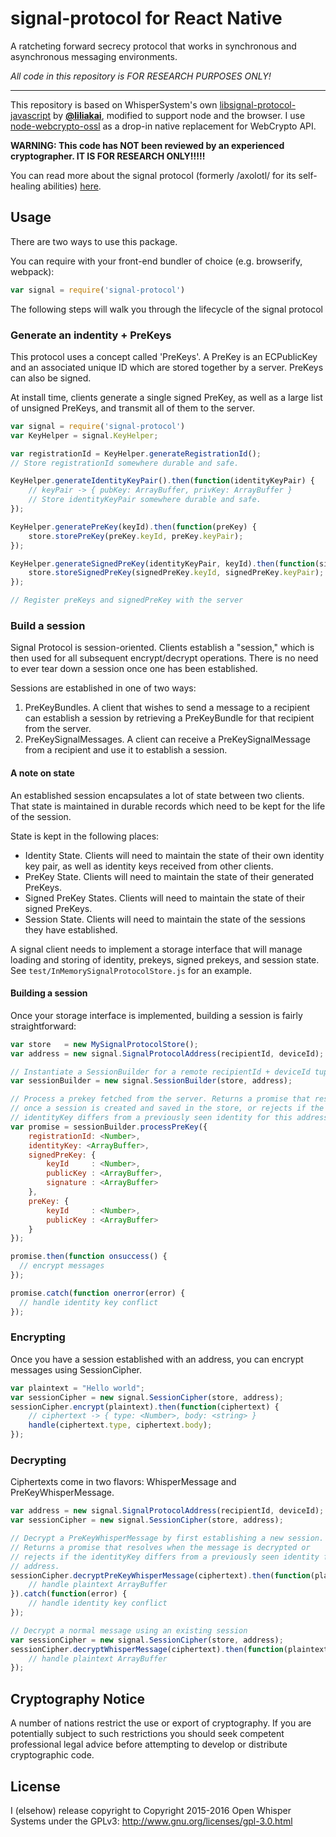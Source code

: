 # signal-protocol for React Native

A ratcheting forward secrecy protocol that works in synchronous and
asynchronous messaging environments.


*All code in this repository is FOR RESEARCH PURPOSES ONLY!*

---

This repository is based on WhisperSystem's own [libsignal-protocol-javascript](https://github.com/WhisperSystems/libsignal-protocol-javascript) by **[@liliakai](https://github.com/liliakai)**, modified to support node and the browser. I use [node-webcrypto-ossl](https://github.com/PeculiarVentures/node-webcrypto-ossl) as a drop-in native replacement for WebCrypto API.

**WARNING: This code has NOT been reviewed by an experienced cryptographer. IT IS FOR RESEARCH ONLY!!!!!**

You can read more about the signal protocol 
(formerly /axolotl/ for its self-healing abilities)
[here](https://whispersystems.org/blog/advanced-ratcheting/).

## Usage

There are two ways to use this package.

You can require with your front-end bundler of choice (e.g. browserify, webpack):

```js
var signal = require('signal-protocol')
```

The following steps will walk you through the lifecycle of the signal protocol

### Generate an indentity + PreKeys

This protocol uses a concept called 'PreKeys'. A PreKey is an ECPublicKey and
an associated unique ID which are stored together by a server. PreKeys can also
be signed.

At install time, clients generate a single signed PreKey, as well as a large
list of unsigned PreKeys, and transmit all of them to the server.

```js
var signal = require('signal-protocol')
var KeyHelper = signal.KeyHelper;

var registrationId = KeyHelper.generateRegistrationId();
// Store registrationId somewhere durable and safe.

KeyHelper.generateIdentityKeyPair().then(function(identityKeyPair) {
    // keyPair -> { pubKey: ArrayBuffer, privKey: ArrayBuffer }
    // Store identityKeyPair somewhere durable and safe.
});

KeyHelper.generatePreKey(keyId).then(function(preKey) {
    store.storePreKey(preKey.keyId, preKey.keyPair);
});

KeyHelper.generateSignedPreKey(identityKeyPair, keyId).then(function(signedPreKey) {
    store.storeSignedPreKey(signedPreKey.keyId, signedPreKey.keyPair);
});

// Register preKeys and signedPreKey with the server
```

### Build a session

Signal Protocol is session-oriented. Clients establish a "session," which is
then used for all subsequent encrypt/decrypt operations. There is no need to
ever tear down a session once one has been established.

Sessions are established in one of two ways:

1. PreKeyBundles. A client that wishes to send a message to a recipient can
   establish a session by retrieving a PreKeyBundle for that recipient from the
   server.
1. PreKeySignalMessages. A client can receive a PreKeySignalMessage from a
   recipient and use it to establish a session.

#### A note on state

An established session encapsulates a lot of state between two clients. That
state is maintained in durable records which need to be kept for the life of
the session.

State is kept in the following places:

* Identity State. Clients will need to maintain the state of their own identity
  key pair, as well as identity keys received from other clients.
* PreKey State. Clients will need to maintain the state of their generated
  PreKeys.
* Signed PreKey States. Clients will need to maintain the state of their signed
  PreKeys.
* Session State. Clients will need to maintain the state of the sessions they
  have established.

A signal client needs to implement a storage interface that will manage
loading and storing of identity, prekeys, signed prekeys, and session state.
See `test/InMemorySignalProtocolStore.js` for an example.

#### Building a session

Once your storage interface is implemented, building a session is fairly straightforward:

```js
var store   = new MySignalProtocolStore();
var address = new signal.SignalProtocolAddress(recipientId, deviceId);

// Instantiate a SessionBuilder for a remote recipientId + deviceId tuple.
var sessionBuilder = new signal.SessionBuilder(store, address);

// Process a prekey fetched from the server. Returns a promise that resolves
// once a session is created and saved in the store, or rejects if the
// identityKey differs from a previously seen identity for this address.
var promise = sessionBuilder.processPreKey({
    registrationId: <Number>,
    identityKey: <ArrayBuffer>,
    signedPreKey: {
        keyId     : <Number>,
        publicKey : <ArrayBuffer>,
        signature : <ArrayBuffer>
    },
    preKey: {
        keyId     : <Number>,
        publicKey : <ArrayBuffer>
    }
});

promise.then(function onsuccess() {
  // encrypt messages
});

promise.catch(function onerror(error) {
  // handle identity key conflict
});
```


### Encrypting

Once you have a session established with an address, you can encrypt messages
using SessionCipher.

```js
var plaintext = "Hello world";
var sessionCipher = new signal.SessionCipher(store, address);
sessionCipher.encrypt(plaintext).then(function(ciphertext) {
    // ciphertext -> { type: <Number>, body: <string> }
    handle(ciphertext.type, ciphertext.body);
});
```

### Decrypting

Ciphertexts come in two flavors: WhisperMessage and PreKeyWhisperMessage.

```js
var address = new signal.SignalProtocolAddress(recipientId, deviceId);
var sessionCipher = new signal.SessionCipher(store, address);

// Decrypt a PreKeyWhisperMessage by first establishing a new session.
// Returns a promise that resolves when the message is decrypted or
// rejects if the identityKey differs from a previously seen identity for this
// address.
sessionCipher.decryptPreKeyWhisperMessage(ciphertext).then(function(plaintext) {
    // handle plaintext ArrayBuffer
}).catch(function(error) {
    // handle identity key conflict
});

// Decrypt a normal message using an existing session
var sessionCipher = new signal.SessionCipher(store, address);
sessionCipher.decryptWhisperMessage(ciphertext).then(function(plaintext) {
    // handle plaintext ArrayBuffer
});
```

## Cryptography Notice

 A number of nations restrict the use or export of cryptography. If you are potentially subject to such restrictions you should seek competent professional legal advice before attempting to develop or distribute cryptographic code.

## License

I (elsehow) release copyright to
Copyright 2015-2016 Open Whisper Systems 
under the GPLv3: http://www.gnu.org/licenses/gpl-3.0.html
